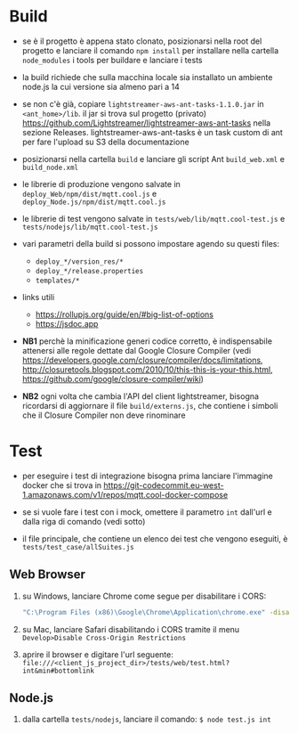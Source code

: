 # Build

- se è il progetto è appena stato clonato, posizionarsi nella root del progetto e lanciare il comando `npm install` per installare nella cartella `node_modules` i tools per buildare e lanciare i tests

- la build richiede che sulla macchina locale sia installato un ambiente node.js la cui versione sia almeno pari a 14

- se non c'è già, copiare `lightstreamer-aws-ant-tasks-1.1.0.jar` in `<ant_home>/lib`. il jar si trova sul progetto (privato) https://github.com/Lightstreamer/lightstreamer-aws-ant-tasks nella sezione Releases. lightstreamer-aws-ant-tasks è un task custom di ant per fare l'upload su S3 della documentazione

- posizionarsi nella cartella `build` e lanciare gli script Ant `build_web.xml` e `build_node.xml`

- le librerie di produzione vengono salvate in `deploy_Web/npm/dist/mqtt.cool.js` e `deploy_Node.js/npm/dist/mqtt.cool.js`

- le librerie di test vengono salvate in `tests/web/lib/mqtt.cool-test.js` e `tests/nodejs/lib/mqtt.cool-test.js`

- vari parametri della build si possono impostare agendo su questi files:    
    * `deploy_*/version_res/*`
    * `deploy_*/release.properties`
    * `templates/*`

- links utili
    * https://rollupjs.org/guide/en/#big-list-of-options
    * https://jsdoc.app

- **NB1** perchè la minificazione generi codice corretto, è indispensabile attenersi alle regole dettate dal Google Closure Compiler (vedi https://developers.google.com/closure/compiler/docs/limitations, http://closuretools.blogspot.com/2010/10/this-this-is-your-this.html, https://github.com/google/closure-compiler/wiki)

- **NB2** ogni volta che cambia l'API del client lightstreamer, bisogna ricordarsi di aggiornare il file `build/externs.js`, che contiene i simboli che il Closure Compiler non deve rinominare


# Test

- per eseguire i test di integrazione bisogna prima lanciare l'immagine docker che si trova in https://git-codecommit.eu-west-1.amazonaws.com/v1/repos/mqtt.cool-docker-compose

- se si vuole fare i test con i mock, omettere il parametro `int` dall'url e dalla riga di comando (vedi sotto)

- il file principale, che contiene un elenco dei test che vengono eseguiti, è `tests/test_case/allSuites.js`

## Web Browser

1. su Windows, lanciare Chrome come segue per disabilitare i CORS:
   ```sh
   "C:\Program Files (x86)\Google\Chrome\Application\chrome.exe" -disable-web-security --disable-gpu --user-data-dir=c:/chromeTemp
   ```

2. su Mac, lanciare Safari disabilitando i CORS tramite il menu `Develop>Disable Cross-Origin Restrictions`

3. aprire il browser e digitare l'url seguente:
   `file:///<client_js_project_dir>/tests/web/test.html?int&min#bottomlink`

## Node.js

1. dalla cartella `tests/nodejs`, lanciare il comando:
   `$ node test.js int`
